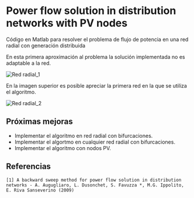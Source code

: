 # Power flow solution in distribution networks with PV nodes
Código en Matlab para resolver el problema de flujo de potencia en una red radial con generación distribuida

En esta primera aproximación al problema la solución implementada no es adaptable a la red.

![Red radial_1](http://drive.google.com/uc?export=view&id=1C98gt8ytm5kzrlOH-70u_Thy-qXdFOp2)

En la imagen superior es posible apreciar la primera red en la que se utiliza el algoritmo.

![Red radial_2](http://drive.google.com/uc?export==view&id=1J5aTTDzJQCf4lm0Lc8kwWw6tZICWD7vr)


## Próximas mejoras
* Implementar el algoritmo en red radial con bifurcaciones.
* Implementar el algortmo en cualquier red radial con bifurcaciones.
* Implementar el algoritmo con nodos PV.

## Referencias
```
[1] A backward sweep method for power flow solution in distribution networks - A. Augugliaro, L. Dusonchet, S. Favuzza *, M.G. Ippolito, E. Riva Sanseverino (2009)
```
